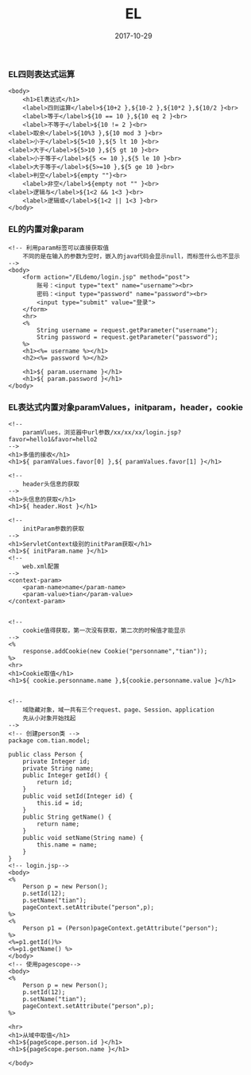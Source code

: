 ﻿---
layout: post
title: "EL"
date: 2017-10-29
description: "EL and JSTL"
tag: JavaSE
---

### EL四则表达式运算

    <body>
        <h1>El表达式</h1>
        <label>四则运算</label>${10+2 },${10-2 },${10*2 },${10/2 }<br>
        <label>等于</label>${10 == 10 },${10 eq 2 }<br>
        <label>不等于</label>${10 != 2 }<br>
    <label>取余</label>${10%3 },${10 mod 3 }<br>
    <label>小于</label>${5<10 },${5 lt 10 }<br>
    <label>大于</label>${5>10 },${5 gt 10 }<br>
    <label>小于等于</label>${5 <= 10 },${5 le 10 }<br>
    <label>大于等于</label>${5>=10 },${5 ge 10 }<br>
    <label>判空</label>${empty ""}<br>
        <label>非空</label>${empty not "" }<br>
    <label>逻辑与</label>${1<2 && 1<3 }<br>
        <label>逻辑或</label>${1<2 || 1<3 }<br>
    </body>

### EL的内置对象param

    <!-- 利用param标签可以直接获取值 
        不同的是在输入的参数为空时，嵌入的java代码会显示null，而标签什么也不显示
    -->
    <body>
        <form action="/ELdemo/login.jsp" method="post">
    	    账号：<input type="text" name="username"><br>
    	    密码：<input type="password" name="password"><br>
    	    <input type="submit" value="登录">
        </form>
        <hr>
        <%
    	    String username = request.getParameter("username");
    	    String password = request.getParameter("password");
        %>
        <h1><%= username %></h1>
        <h2><%= password %></h2>
    
        <h1>${ param.username }</h1>
        <h1>${ param.password }</h1>
    </body>

### EL表达式内置对象paramValues，initparam，header，cookie

    <!-- 
        paramVlues，浏览器中url参数/xx/xx/xx/login.jsp?favor=hello1&favor=hello2
    -->
    <h1>多值的接收</h1>
    <h1>${ paramValues.favor[0] },${ paramValues.favor[1] }</h1>
    
    <!--
        header头信息的获取
    -->
    <h1>头信息的获取</h1>
    <h1>${ header.Host }</h1>
    
    <!--
        initParam参数的获取
    -->
    <h1>ServletContext级别的initParam获取</h1>
    <h1>${ initParam.name }</h1>
    <!--
        web.xml配置
    -->
    <context-param>
		<param-name>name</param-name>
		<param-value>tian</param-value>
	</context-param>
	
	
	<!--
	    cookie值得获取，第一次没有获取，第二次的时候值才能显示
	-->
	<% 
    	response.addCookie(new Cookie("personname","tian"));
    %>
    <hr>
    <h1>Cookie取值</h1>
    <h1>${ cookie.personname.name },${cookie.personname.value }</h1>
    
    
    <!--
        域隐藏对象，域一共有三个request、page、Session、application
        先从小对象开始找起
    -->
    <!-- 创建person类 -->
    package com.tian.model;

    public class Person {
    	private Integer id;
	    private String name;
	    public Integer getId() {
		    return id;
	    }
	    public void setId(Integer id) {
		    this.id = id;
	    }
    	public String getName() {
		    return name;
	    }
	    public void setName(String name) {
		    this.name = name;
	    }
    }
    <!-- login.jsp-->
    <body>
    <%
   	    Person p = new Person();
    	p.setId(12);
   	    p.setName("tian");
   	    pageContext.setAttribute("person",p);
    %>
    <%
   	    Person p1 = (Person)pageContext.getAttribute("person");
    %>
    <%=p1.getId()%>
    <%=p1.getName() %>
    </body>
    <!-- 使用pagescope-->
    <body>
    <%
   	    Person p = new Person();
   	    p.setId(12);
   	    p.setName("tian");
    	pageContext.setAttribute("person",p);
    %>
    
    <hr>
    <h1>从域中取值</h1>
    <h1>${pageScope.person.id }</h1>
    <h1>${pageScope.person.name }</h1>
    
    </body>





